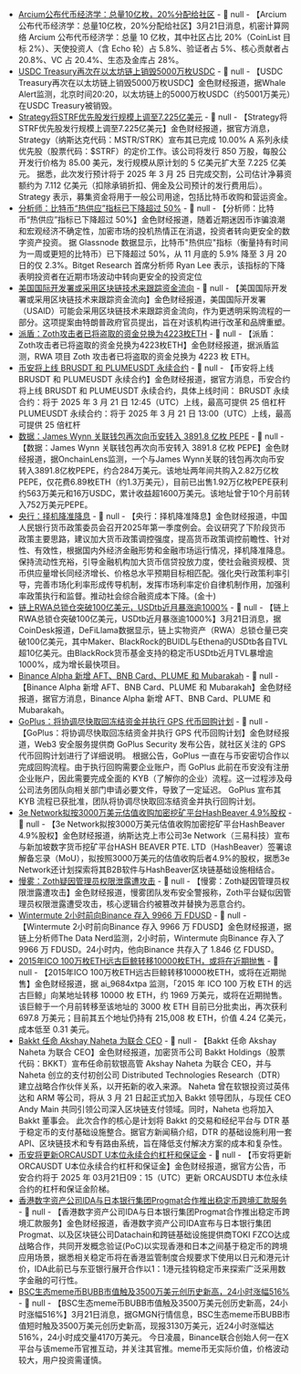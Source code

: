 - [Arcium公布代币经济学：总量10亿枚，20%分配给社区](https://x.com/ArciumHQ/status/1903047340073816552) - 📰 null - 【Arcium公布代币经济学：总量10亿枚，20%分配给社区】3月21日消息，机密计算网络 Arcium 公布代币经济学：总量 10 亿枚，其中社区占比 20%（CoinList 目标 2%）、天使投资人（含 Echo 轮）占 5.8%、验证者占 5%、核心贡献者占 20.8%、VC 占 20.4%、生态及金库占 28%。
- [USDC Treasury再次在以太坊链上销毁5000万枚USDC]() - 📰 null - 【USDC Treasury再次在以太坊链上销毁5000万枚USDC】金色财经报道，据Whale Alert监测，北京时间20:20，以太坊链上的5000万枚USDC（约5001万美元）在USDC Treasury被销毁。
- [Strategy将STRF优先股发行规模上调至7.225亿美元](https://x.com/saylor/status/1903054771554075094) - 📰 null - 【Strategy将STRF优先股发行规模上调至7.225亿美元】金色财经报道，据官方消息，Strategy（纳斯达克代码：MSTR/STRK）宣布其已完成 10.00% A 系列永续优先股（股票代码：$STRF）的定价工作。该公司将发行 850 万股，每股公开发行价格为 85.00 美元，发行规模从原计划的 5 亿美元扩大至 7.225 亿美元。 
据悉，此次发行预计将于 2025 年 3 月 25 日完成交割，公司估计净募资额约为 7.112 亿美元（扣除承销折扣、佣金及公司预计的发行费用后）。Strategy 表示，募集资金将用于一般公司用途，包括比特币收购和营运资金。
- [分析师：比特币“热供应”指标已下降超过 50%](https://cointelegraph.com/news/bitcoin-speculative-appetite-declines-investors-seek-safety) - 📰 null - 【分析师：比特币“热供应”指标已下降超过 50%】金色财经报道，随着近期迷因币诈骗浪潮和宏观经济不确定性，加密市场的投机热情正在消退，投资者转向更安全的数字资产投资。 
据 Glassnode 数据显示，比特币"热供应"指标（衡量持有时间为一周或更短的比特币）已下降超过 50%，从 11 月底的 5.9% 降至 3 月 20 日的仅 2.3%。Bitget Research 首席分析师 Ryan Lee 表示，该指标的下降表明投资者在近期市场波动中转向更安全的投资定位
- [美国国际开发署或采用区块链技术来跟踪资金流向](https://www.theblock.co/post/347477/usaid-blockchain-technology-trump-admin-proposal-elon-musk-doge?utm_source=twitter&utm_medium=social) - 📰 null - 【美国国际开发署或采用区块链技术来跟踪资金流向】金色财经报道，美国国际开发署（USAID）可能会采用区块链技术来跟踪资金流向，作为更透明采购流程的一部分。这项提案由特朗普政府官员提出，旨在对该机构进行改革和品牌重塑。
- [派盾：Zoth攻击者已将盗取的资金兑换为4223枚ETH](https://x.com/PeckShieldAlert/status/1903040662829768994) - 📰 null - 【派盾：Zoth攻击者已将盗取的资金兑换为4223枚ETH】金色财经报道，据派盾监测，RWA 项目 Zoth 攻击者已将盗取的资金兑换为 4223 枚 ETH。
- [币安将上线 BRUSDT 和 PLUMEUSDT 永续合约]() - 📰 null - 【币安将上线 BRUSDT 和 PLUMEUSDT 永续合约】金色财经报道，据官方消息，币安合约将上线 BRUSDT 和 PLUMEUSDT 永续合约，具体上线时间： 
BRUSDT 永续合约：将于 2025 年 3 月 21 日 12:45（UTC）上线，最高可提供 25 倍杠杆 
PLUMEUSDT 永续合约：将于 2025 年 3 月 21 日 13:00（UTC）上线，最高可提供 25 倍杠杆
- [数据：James Wynn 关联钱包再次向币安转入 3891.8 亿枚 PEPE]() - 📰 null - 【数据：James Wynn 关联钱包再次向币安转入 3891.8 亿枚 PEPE】金色财经报道，据OnchainLens监测，一个与James Wynn关联的钱包再次向币安转入3891.8亿枚PEPE，约合284万美元。该地址两年间共购入2.82万亿枚PEPE，仅花费6.89枚ETH（约1.3万美元），目前已出售1.92万亿枚PEPE获利约563万美元和16万USDC，累计收益超1600万美元。该地址曾于10个月前转入752万美元PEPE。
- [央行：择机降准降息]() - 📰 null - 【央行：择机降准降息】金色财经报道，中国人民银行货币政策委员会召开2025年第一季度例会。会议研究了下阶段货币政策主要思路，建议加大货币政策调控强度，提高货币政策调控前瞻性、针对性、有效性，根据国内外经济金融形势和金融市场运行情况，择机降准降息。保持流动性充裕，引导金融机构加大货币信贷投放力度，使社会融资规模、货币供应量增长同经济增长、价格总水平预期目标相匹配。强化央行政策利率引导，完善市场化利率形成传导机制，发挥市场利率定价自律机制作用，加强利率政策执行和监督。推动社会综合融资成本下降。(金十)
- [链上RWA总锁仓突破100亿美元，USDtb近月暴涨逾1000%]() - 📰 null - 【链上RWA总锁仓突破100亿美元，USDtb近月暴涨逾1000%】3月21日消息，据CoinDesk报道，DeFiLlama数据显示，链上实物资产（RWA）总锁仓量已突破100亿美元，其中Maker、BlackRock的BUIDL与Ethena的USDtb各自TVL超10亿美元。由BlackRock货币基金支持的稳定币USDtb近月TVL暴增逾1000%，成为增长最快项目。
- [Binance Alpha 新增 AFT、BNB Card、PLUME 和 Mubarakah]() - 📰 null - 【Binance Alpha 新增 AFT、BNB Card、PLUME 和 Mubarakah】金色财经报道，据官方消息，Binance Alpha 新增 AFT、BNB Card、PLUME 和 Mubarakah。
- [GoPlus：将协调尽快取回冻结资金并执行 GPS 代币回购计划](https://x.com/GoPlusSecurity/status/1903023137522110697) - 📰 null - 【GoPlus：将协调尽快取回冻结资金并执行 GPS 代币回购计划】金色财经报道，Web3 安全服务提供商 GoPlus Security 发布公告，就社区关注的 GPS 代币回购计划进行了详细说明。 
根据公告，GoPlus 一直在与币安密切合作以完成回购流程。由于执行回购需要企业账户，而 GoPlus 此前在币安没有注册企业账户，因此需要完成全面的 KYB（了解你的企业）流程。这一过程涉及母公司法务团队向相关部门申请必要文件，导致了一定延迟。 
GoPlus 宣布其 KYB 流程已获批准，团队将协调尽快取回冻结资金并执行回购计划。
- [3e Network拟按3000万美元估值收购加密挖矿平台HashBeaver 4.9%股权](https://www.globenewswire.com/news-release/2025/03/20/3046131/0/en/3-E-Network-Technology-Group-Limited-Announces-Strategic-Equity-Investment-in-HashBeaver-to-Accelerate-Blockchain-Innovation.html) - 📰 null - 【3e Network拟按3000万美元估值收购加密挖矿平台HashBeaver 4.9%股权】金色财经报道，纳斯达克上市公司3e Network（三易科技）宣布与新加坡数字货币挖矿平台HASH BEAVER PTE. LTD（HashBeaver）签署谅解备忘录（MoU），拟按照3000万美元的估值收购后者4.9%的股权，据悉3e Network还计划探索将其B2B软件与HashBeaver区块链基础设施相结合。
- [慢雾：Zoth疑因管理员权限泄露遭攻击](https://x.com/SlowMist_Team/status/1903020756830974217) - 📰 null - 【慢雾：Zoth疑因管理员权限泄露遭攻击】金色财经报道，慢雾团队发布安全警报称，Zoth平台疑似因管理员权限泄露遭受攻击，核心逻辑合约被篡改并替换为恶意合约。
- [Wintermute 2小时前向Binance 存入 9966 万 FDUSD](https://x.com/OnchainDataNerd/status/1903020422096093630) - 📰 null - 【Wintermute 2小时前向Binance 存入 9966 万 FDUSD】金色财经报道，据链上分析师The Data Nerd监测，2小时前，Wintermute 向Binance 存入了 9966 万 FDUSD。24小时内，他向Binance 共存入了 1.846 亿 FDUSD。
- [2015年ICO 100万枚ETH远古巨鲸转移10000枚ETH，或将在近期抛售](https://x.com/ai_9684xtpa/status/1903018177006800932) - 📰 null - 【2015年ICO 100万枚ETH远古巨鲸转移10000枚ETH，或将在近期抛售】金色财经报道，据 ai_9684xtpa 监测，「2015 年 ICO 100 万枚 ETH 的远古巨鲸」向某地址转移 10000 枚 ETH，约 1969 万美元，或将在近期抛售。 
该巨鲸于一个月前转移至该地址的 3000 枚 ETH 目前已分批卖出，再次获利 697.8 万美元；目前其五个地址仍持有 215,008 枚 ETH，价值 4.24 亿美元，成本低至 0.31 美元。
- [Bakkt 任命 Akshay Naheta 为联合 CEO](https://www.coindesk.com/markets/2025/03/21/bakkt-names-akshay-naheta-as-co-ceo-amid-stablecoin-payments-push) - 📰 null - 【Bakkt 任命 Akshay Naheta 为联合 CEO】金色财经报道，加密货币公司 Bakkt Holdings（股票代码：BKKT）宣布任命前软银高管 Akshay Naheta 为联合 CEO，并与 Naheta 创立的支付初创公司 Distributed Technologies Research（DTR）建立战略合作伙伴关系，以开拓新的收入来源。 
Naheta 曾在软银投资过英伟达和 ARM 等公司，将从 3 月 21 日起正式加入 Bakkt 领导团队，与现任 CEO Andy Main 共同引领公司深入区块链支付领域。同时，Naheta 也将加入 Bakkt 董事会。 
此次合作的核心是计划将 Bakkt 的交易和经纪平台与 DTR 基于稳定币的支付基础设施整合。据官方新闻稿介绍，DTR 的基础设施利用一套 API、区块链技术和专有路由系统，旨在降低支付解决方案的成本和复杂性。
- [币安将更新ORCAUSDT U本位永续合约杠杆和保证⾦]() - 📰 null - 【币安将更新ORCAUSDT U本位永续合约杠杆和保证⾦】金色财经报道，据官⽅公告，币安合约将于 2025 年 03⽉21⽇09：15（UTC）更新 ORCAUSDTU 本位永续合约的杠杆和保证⾦阶梯。
- [香港数字资产公司IDA与日本银行集团Progmat合作推出稳定币跨境汇款服务](https://www.prnewswire.com/apac/news-releases/ida-progmat-datachain-and-toki-join-forces-to-explore-stablecoin-based-remittances-for-hong-kong---japan-trade-efficiency-302407637.html) - 📰 null - 【香港数字资产公司IDA与日本银行集团Progmat合作推出稳定币跨境汇款服务】金色财经报道，香港数字资产公司IDA宣布与日本银行集团Progmat、以及区块链公司Datachain和跨链基础设施提供商TOKI FZCO达成战略合作，共同开发概念验证(PoC)以实现香港和日本之间基于稳定币的跨境应用场景，据悉相关稳定币将在香港监管制度合规要求下使用以日元和港元计价，IDA此前已与东亚银行展开合作以1：1港元挂钩稳定币来探索广泛采用数字金融的可行性。
- [BSC生态meme币BUBB市值触及3500万美元创历史新高，24小时涨幅516%]() - 📰 null - 【BSC生态meme币BUBB市值触及3500万美元创历史新高，24小时涨幅516%】3月21日消息，据GMGN行情信息，BSC生态meme币BUBB市值短时触及3500万美元创历史新高，现报3130万美元，近24小时涨幅达516%，24小时成交量4170万美元。 
今日凌晨，Binance联合创始人何一在X平台与该meme币官推互动，并关注其官推。meme币无实际价值，价格波动较大，用户投资需谨慎。
